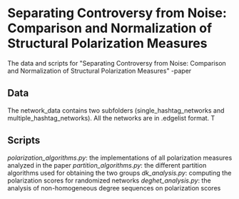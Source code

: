 # Separating Controversy from Noise: Comparison and Normalization of Structural Polarization Measures
The data and scripts for "Separating Controversy from Noise: Comparison and Normalization of Structural Polarization Measures" -paper

## Data

The network_data contains two subfolders (single_hashtag_networks and multiple_hashtag_networks). All the networks are in .edgelist format. T

## Scripts

*polarization_algorithms.py*: the implementations of all polarization measures analyzed in the paper
*partition_algorithms.py*: the different partition algorithms used for obtaining the two groups
*dk_analysis.py*: computing the polarization scores for randomized networks
*deghet_analysis.py*: the analysis of non-homogeneous degree sequences on polarization scores
